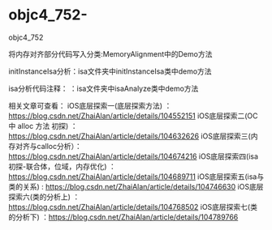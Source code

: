 # objc4_752-
objc4_752


将内存对齐部分代码写入分类:MemoryAlignment中的Demo方法

initInstanceIsa分析：isa文件夹中initInstanceIsa类中demo方法

isa分析代码注释： ：isa文件夹中isaAnalyze类中demo方法  



相关文章可查看：
iOS底层探索一(底层探索方法)                ：https://blog.csdn.net/ZhaiAlan/article/details/104552151
iOS底层探索二(OC 中 alloc 方法 初探)   ：https://blog.csdn.net/ZhaiAlan/article/details/104632626
iOS底层探索三(内存对齐与calloc分析）：https://blog.csdn.net/ZhaiAlan/article/details/104674216
iOS底层探索四(isa初探-联合体，位域，内存优化)   ：https://blog.csdn.net/ZhaiAlan/article/details/104689711
iOS底层探索五(isa与类的关系)                :  https://blog.csdn.net/ZhaiAlan/article/details/104746630
iOS底层探索六(类的分析上)                     ：https://blog.csdn.net/ZhaiAlan/article/details/104768502
iOS底层探索七(类的分析下)                     ：https://blog.csdn.net/ZhaiAlan/article/details/104789766
